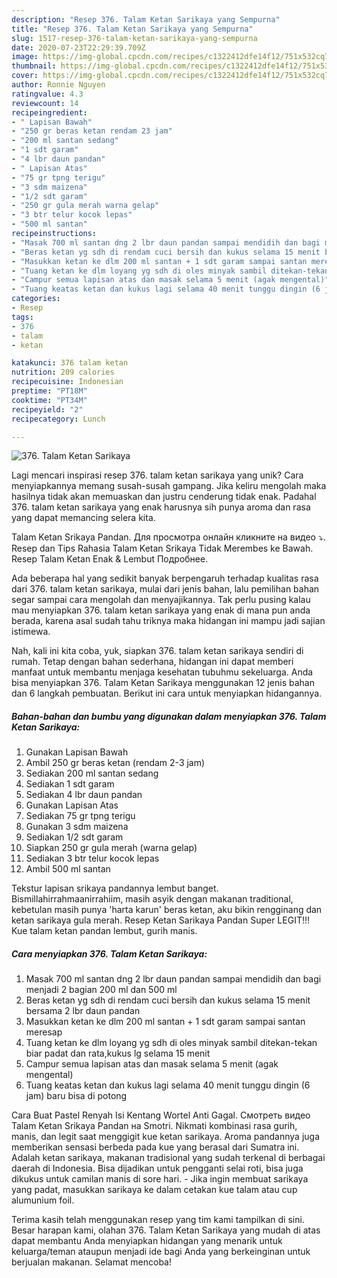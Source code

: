 ```yaml
---
description: "Resep 376. Talam Ketan Sarikaya yang Sempurna"
title: "Resep 376. Talam Ketan Sarikaya yang Sempurna"
slug: 1517-resep-376-talam-ketan-sarikaya-yang-sempurna
date: 2020-07-23T22:29:39.709Z
image: https://img-global.cpcdn.com/recipes/c1322412dfe14f12/751x532cq70/376-talam-ketan-sarikaya-foto-resep-utama.jpg
thumbnail: https://img-global.cpcdn.com/recipes/c1322412dfe14f12/751x532cq70/376-talam-ketan-sarikaya-foto-resep-utama.jpg
cover: https://img-global.cpcdn.com/recipes/c1322412dfe14f12/751x532cq70/376-talam-ketan-sarikaya-foto-resep-utama.jpg
author: Ronnie Nguyen
ratingvalue: 4.3
reviewcount: 14
recipeingredient:
- " Lapisan Bawah"
- "250 gr beras ketan rendam 23 jam"
- "200 ml santan sedang"
- "1 sdt garam"
- "4 lbr daun pandan"
- " Lapisan Atas"
- "75 gr tpng terigu"
- "3 sdm maizena"
- "1/2 sdt garam"
- "250 gr gula merah warna gelap"
- "3 btr telur kocok lepas"
- "500 ml santan"
recipeinstructions:
- "Masak 700 ml santan dng 2 lbr daun pandan sampai mendidih dan bagi menjadi 2 bagian 200 ml dan 500 ml"
- "Beras ketan yg sdh di rendam cuci bersih dan kukus selama 15 menit bersama 2 lbr daun pandan"
- "Masukkan ketan ke dlm 200 ml santan + 1 sdt garam sampai santan meresap"
- "Tuang ketan ke dlm loyang yg sdh di oles minyak sambil ditekan-tekan biar padat dan rata,kukus lg selama 15 menit"
- "Campur semua lapisan atas dan masak selama 5 menit (agak mengental)"
- "Tuang keatas ketan dan kukus lagi selama 40 menit tunggu dingin (6 jam) baru bisa di potong"
categories:
- Resep
tags:
- 376
- talam
- ketan

katakunci: 376 talam ketan 
nutrition: 209 calories
recipecuisine: Indonesian
preptime: "PT18M"
cooktime: "PT34M"
recipeyield: "2"
recipecategory: Lunch

---
```



![376. Talam Ketan Sarikaya](https://img-global.cpcdn.com/recipes/c1322412dfe14f12/751x532cq70/376-talam-ketan-sarikaya-foto-resep-utama.jpg)

Lagi mencari inspirasi resep 376. talam ketan sarikaya yang unik? Cara menyiapkannya memang susah-susah gampang. Jika keliru mengolah maka hasilnya tidak akan memuaskan dan justru cenderung tidak enak. Padahal 376. talam ketan sarikaya yang enak harusnya sih punya aroma dan rasa yang dapat memancing selera kita.

Talam Ketan Srikaya Pandan. Для просмотра онлайн кликните на видео ⤵. Resep dan Tips Rahasia Talam Ketan Srikaya Tidak Merembes ke Bawah. Resep Talam Ketan Enak &amp; Lembut Подробнее.

Ada beberapa hal yang sedikit banyak berpengaruh terhadap kualitas rasa dari 376. talam ketan sarikaya, mulai dari jenis bahan, lalu pemilihan bahan segar sampai cara mengolah dan menyajikannya. Tak perlu pusing kalau mau menyiapkan 376. talam ketan sarikaya yang enak di mana pun anda berada, karena asal sudah tahu triknya maka hidangan ini mampu jadi sajian istimewa.


Nah, kali ini kita coba, yuk, siapkan 376. talam ketan sarikaya sendiri di rumah. Tetap dengan bahan sederhana, hidangan ini dapat memberi manfaat untuk membantu menjaga kesehatan tubuhmu sekeluarga. Anda bisa menyiapkan 376. Talam Ketan Sarikaya menggunakan 12 jenis bahan dan 6 langkah pembuatan. Berikut ini cara untuk menyiapkan hidangannya.

<!--inarticleads1-->

##### Bahan-bahan dan bumbu yang digunakan dalam menyiapkan 376. Talam Ketan Sarikaya:

1. Gunakan  Lapisan Bawah
1. Ambil 250 gr beras ketan (rendam 2-3 jam)
1. Sediakan 200 ml santan sedang
1. Sediakan 1 sdt garam
1. Sediakan 4 lbr daun pandan
1. Gunakan  Lapisan Atas
1. Sediakan 75 gr tpng terigu
1. Gunakan 3 sdm maizena
1. Sediakan 1/2 sdt garam
1. Siapkan 250 gr gula merah (warna gelap)
1. Sediakan 3 btr telur kocok lepas
1. Ambil 500 ml santan


Tekstur lapisan srikaya pandannya lembut banget. Bismillahirrahmaanirrahiim, masih asyik dengan makanan traditional, kebetulan masih punya &#39;harta karun&#39; beras ketan, aku bikin rengginang dan ketan sarikaya gula merah. Resep Ketan Sarikaya Pandan Super LEGIT!!! Kue talam ketan pandan lembut, gurih manis. 

<!--inarticleads2-->

##### Cara menyiapkan 376. Talam Ketan Sarikaya:

1. Masak 700 ml santan dng 2 lbr daun pandan sampai mendidih dan bagi menjadi 2 bagian 200 ml dan 500 ml
1. Beras ketan yg sdh di rendam cuci bersih dan kukus selama 15 menit bersama 2 lbr daun pandan
1. Masukkan ketan ke dlm 200 ml santan + 1 sdt garam sampai santan meresap
1. Tuang ketan ke dlm loyang yg sdh di oles minyak sambil ditekan-tekan biar padat dan rata,kukus lg selama 15 menit
1. Campur semua lapisan atas dan masak selama 5 menit (agak mengental)
1. Tuang keatas ketan dan kukus lagi selama 40 menit tunggu dingin (6 jam) baru bisa di potong


Cara Buat Pastel Renyah Isi Kentang Wortel Anti Gagal. Смотреть видео Talam Ketan Srikaya Pandan на Smotri. Nikmati kombinasi rasa gurih, manis, dan legit saat menggigit kue ketan sarikaya. Aroma pandannya juga memberikan sensasi berbeda pada kue yang berasal dari Sumatra ini. Adalah ketan sarikaya, makanan tradisional yang sudah terkenal di berbagai daerah di Indonesia. Bisa dijadikan untuk pengganti selai roti, bisa juga dikukus untuk camilan manis di sore hari. - Jika ingin membuat sarikaya yang padat, masukkan sarikaya ke dalam cetakan kue talam atau cup alumunium foil. 

Terima kasih telah menggunakan resep yang tim kami tampilkan di sini. Besar harapan kami, olahan 376. Talam Ketan Sarikaya yang mudah di atas dapat membantu Anda menyiapkan hidangan yang menarik untuk keluarga/teman ataupun menjadi ide bagi Anda yang berkeinginan untuk berjualan makanan. Selamat mencoba!
